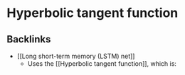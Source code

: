 # Hyperbolic tangent function

## Backlinks
* [[Long short-term memory (LSTM) net]]
	* Uses the [[Hyperbolic tangent function]], which is:

<!-- {BearID:95945D0D-28BE-4225-B4F4-FF4342E0B28B-25325-000001D16F05357A} -->
